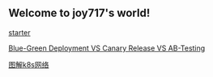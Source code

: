 ## Welcome to joy717's world!

[starter](/blog/k8s_starter)

[Blue-Green Deployment  VS Canary Release VS AB-Testing](/blog/blue-green_vs_canary_vs_ab-testing)

[图解k8s网络](/blog/k8s_networking)
